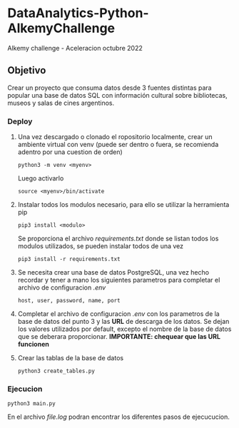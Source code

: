 # DataAnalytics-Python-AlkemyChallenge
Alkemy challenge - Aceleracion octubre 2022

## Objetivo

Crear un proyecto que consuma datos desde 3 fuentes distintas para popular una base de datos SQL con información cultural
sobre bibliotecas, museos y salas de cines argentinos.

### Deploy

1) Una vez descargado o clonado el ropositorio localmente, crear un ambiente virtual con venv (puede ser dentro o fuera, se recomienda adentro por una cuestion de orden)

    `python3 -m venv <myenv>`
  
   Luego activarlo
  
    `source <myenv>/bin/activate`
    
  
 2) Instalar todos los modulos necesario, para ello se utilizar la herramienta pip
  
    `pip3 install <modulo>`
  
    Se proporciona el archivo *requirements.txt* donde se listan todos los modulos utilizados, se pueden instalar todos de una vez 
  
    `pip3 install -r requirements.txt`
    
  
 3) Se necesita crear una base de datos PostgreSQL, una vez hecho recordar y tener a mano los siguientes parametros para completar el archivo de configuracion *.env*
  
      `host, user, password, name, port`
      
  
 4) Completar el archivo de configuracion *.env* con los parametros de la base de datos del punto 3 y las **URL** de descarga de los datos. Se dejan los valores utilizados por default, excepto el nombre de la base de datos que se deberara proporcionar. **IMPORTANTE: chequear que las URL funcionen**
  
  
 5) Crear las tablas de la base de datos
  
    `python3 create_tables.py`
  
  
### Ejecucion
  
   `python3 main.py`
   
   En el archivo *file.log* podran encontrar los diferentes pasos de ejecucucion.
  
